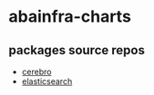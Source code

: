 # abainfra-charts
## packages source repos
* [cerebro](https://github.com/abacusresearch/cerebro-kubernetes)
* [elasticsearch](https://github.com/abacusresearch/helm-elasticsearch)
